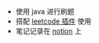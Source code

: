 - 使用 java 进行刷题
- 搭配 [leetcode 插件](https://github.com/shuzijun/leetcode-editor/blob/master/README_ZH.md) 使用
- 笔记记录在 [notion](https://mmmwhy.notion.site/9defb52cde6f497abe2a8433ca344e66?v=dca562b492764428985b0c3bcdb2332e) 上
